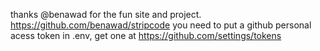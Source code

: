 thanks @benawad for the fun site and project. https://github.com/benawad/stripcode
you need to put a github personal acess token in .env, get one at https://github.com/settings/tokens
